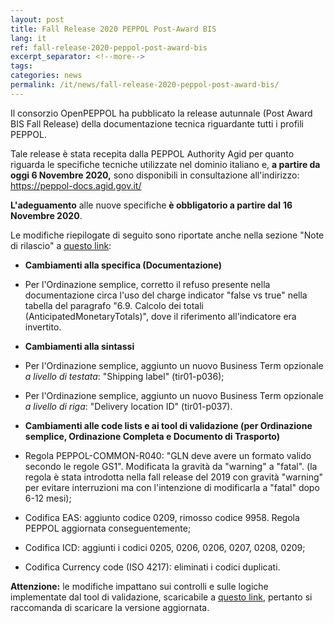 ```yaml
---
layout: post
title: Fall Release 2020 PEPPOL Post-Award BIS
lang: it
ref: fall-release-2020-peppol-post-award-bis
excerpt_separator: <!--more-->
tags:
categories: news
permalink: /it/news/fall-release-2020-peppol-post-award-bis/
---
```


Il consorzio OpenPEPPOL ha pubblicato la release autunnale (Post Award BIS Fall Release) della documentazione tecnica riguardante tutti i profili PEPPOL.

Tale release è stata recepita dalla PEPPOL Authority Agid per quanto riguarda le specifiche tecniche utilizzate nel dominio italiano e, **a partire da oggi 6 Novembre 2020,** sono disponibili in consultazione all'indirizzo: <https://peppol-docs.agid.gov.it/> 

**L'adeguamento** alle nuove specifiche **è obbligatorio a partire dal** **16 Novembre 2020**.

Le modifiche riepilogate di seguito sono riportate anche nella sezione "Note di rilascio" a [questo link](https://peppol-docs.agid.gov.it/):

-   **Cambiamenti alla specifica (Documentazione)**

-   Per l'Ordinazione semplice, corretto il refuso presente nella documentazione circa l'uso del charge indicator "false vs true" nella tabella del paragrafo "6.9. Calcolo dei totali (AnticipatedMonetaryTotals)", dove il riferimento all'indicatore era invertito.

-   **Cambiamenti alla sintassi**

-   Per l'Ordinazione semplice, aggiunto un nuovo Business Term opzionale *a livello di testata*: "Shipping label" (tir01-p036);
-   Per l'Ordinazione semplice, aggiunto un nuovo Business Term opzionale *a livello di riga*: "Delivery location ID" (tir01-p037).

-   **Cambiamenti alle code lists e ai tool di validazione (per Ordinazione semplice, Ordinazione Completa e Documento di Trasporto)**

-   Regola PEPPOL-COMMON-R040: "GLN deve avere un formato valido secondo le regole GS1". Modificata la gravità da "warning" a "fatal". (la regola è stata introdotta nella fall release del 2019 con gravità "warning" per evitare interruzioni ma con l'intenzione di modificarla a "fatal" dopo 6-12 mesi);
-   Codifica EAS: aggiunto codice 0209, rimosso codice 9958. Regola PEPPOL aggiornata conseguentemente;
-   Codifica ICD: aggiunti i codici 0205, 0206, 0206, 0207, 0208, 0209;
-   Codifica Currency code (ISO 4217): eliminati i codici duplicati.

**Attenzione:** le modifiche impattano sui controlli e sulle logiche implementate dal tool di validazione, scaricabile a [questo link](https://peppol-docs.agid.gov.it/), pertanto si raccomanda di scaricare la versione aggiornata.
